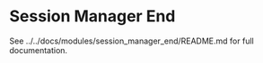# Session Manager End

See ../../docs/modules/session_manager_end/README.md for full documentation.

